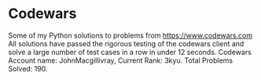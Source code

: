 # Codewars
Some of my Python solutions to problems from https://www.codewars.com
All solutions have passed the rigorous testing of the codewars client and solve a large number of test cases in a row in under 12 seconds.
Codewars Account name: JohnMacgillivray, Current Rank: 3kyu.
Total Problems Solved: 190.
